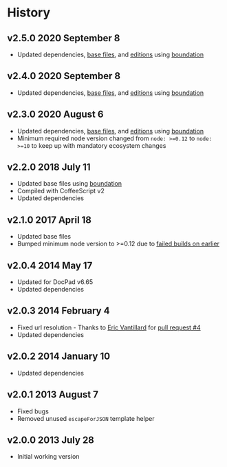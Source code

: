# History

## v2.5.0 2020 September 8

-   Updated dependencies, [base files](https://github.com/bevry/base), and [editions](https://editions.bevry.me) using [boundation](https://github.com/bevry/boundation)

## v2.4.0 2020 September 8

-   Updated dependencies, [base files](https://github.com/bevry/base), and [editions](https://editions.bevry.me) using [boundation](https://github.com/bevry/boundation)

## v2.3.0 2020 August 6

-   Updated dependencies, [base files](https://github.com/bevry/base), and [editions](https://editions.bevry.me) using [boundation](https://github.com/bevry/boundation)
-   Minimum required node version changed from `node: >=0.12` to `node: >=10` to keep up with mandatory ecosystem changes

## v2.2.0 2018 July 11

-   Updated base files using [boundation](https://github.com/bevry/boundation)
-   Compiled with CoffeeScript v2
-   Updated dependencies

## v2.1.0 2017 April 18

-   Updated base files
-   Bumped minimum node version to >=0.12 due to [failed builds on earlier](https://travis-ci.org/docpad/docpad-plugin-multiplelayouts/builds/223019317)

## v2.0.4 2014 May 17

-   Updated for DocPad v6.65
-   Updated dependencies

## v2.0.3 2014 February 4

-   Fixed url resolution - Thanks to [Eric Vantillard](https://github.com/evantill) for [pull request #4](http://github.com/docpad/docpad-plugin-multiplelayouts/pull/4)
-   Updated dependencies

## v2.0.2 2014 January 10

-   Updated dependencies

## v2.0.1 2013 August 7

-   Fixed bugs
-   Removed unused `escapeForJSON` template helper

## v2.0.0 2013 July 28

-   Initial working version
